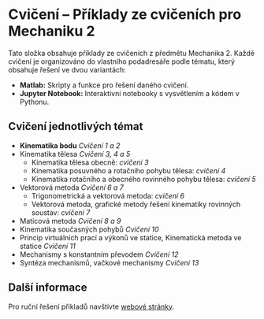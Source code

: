 # Cvičení – Příklady ze cvičeních pro Mechaniku 2

Tato složka obsahuje příklady ze cvičeních z předmětu Mechanika 2. Každé cvičení je organizováno do vlastního podadresáře podle tématu, který obsahuje řešení ve dvou variantách:

- **Matlab:** Skripty a funkce pro řešení daného cvičení.
- **Jupyter Notebook:** Interaktivní notebooky s vysvětlením a kódem v Pythonu.

## Cvičení jednotlivých témat

- **Kinematika bodu** *Cvičení 1 a 2*
- Kinematika tělesa *Cvičení 3, 4 a 5*
    - Kinematika tělesa obecně: *cvičení 3*
    - Kinematika posuvného a rotačního pohybu tělesa: *cvičení 4*
    - Kinematika rotačního a obecného rovinného pohybu tělesa: *cvičení 5*
- Vektorová metoda *Cvičení 6 a 7*
    - Trigonometrická a vektorová metoda: *cvičení 6*
    - Vektorová metoda, grafické metody řešení kinematiky rovinných soustav: *cvičení 7*
- Maticová metoda *Cvičení 8 a 9*
- Kinematika současných pohybů *Cvičení 10*
- Princip virtuálních prací a výkonů ve statice, Kinematická metoda ve statice *Cvičení 11*
- Mechanismy s konstantním převodem *Cvičení 12*
- Syntéza mechanismů, vačkové mechanismy *Cvičení 13*


## Další informace

Pro ruční řešení příkladů navštivte [webové stránky](https://users.fs.cvut.cz/jakub.svadlena/Me2_cviceni/).
